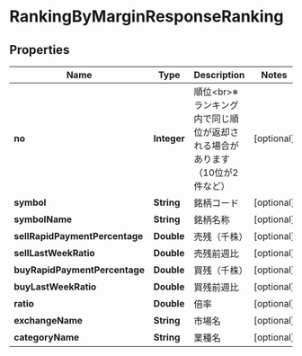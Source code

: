 # RankingByMarginResponseRanking

## Properties
Name | Type | Description | Notes
------------ | ------------- | ------------- | -------------
**no** | **Integer** | 順位&lt;br&gt;※ランキング内で同じ順位が返却される場合があります（10位が2件など） |  [optional]
**symbol** | **String** | 銘柄コード |  [optional]
**symbolName** | **String** | 銘柄名称 |  [optional]
**sellRapidPaymentPercentage** | **Double** | 売残（千株） |  [optional]
**sellLastWeekRatio** | **Double** | 売残前週比 |  [optional]
**buyRapidPaymentPercentage** | **Double** | 買残（千株） |  [optional]
**buyLastWeekRatio** | **Double** | 買残前週比 |  [optional]
**ratio** | **Double** | 倍率 |  [optional]
**exchangeName** | **String** | 市場名 |  [optional]
**categoryName** | **String** | 業種名 |  [optional]
